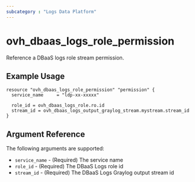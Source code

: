 ```yaml
---
subcategory : "Logs Data Platform"
---
```


# ovh_dbaas_logs_role_permission

Reference a DBaaS logs role stream permission.

## Example Usage

```hcl
resource "ovh_dbaas_logs_role_permission" "permission" {
  service_name     = "ldp-xx-xxxxx"

  role_id = ovh_dbaas_logs_role.ro.id
  stream_id = ovh_dbaas_logs_output_graylog_stream.mystream.stream_id
}
```

## Argument Reference

The following arguments are supported:

* `service_name` - (Required) The service name
* `role_id` -  (Required) The DBaaS Logs role id
* `stream_id` - (Required) The DBaaS Logs Graylog output stream id



